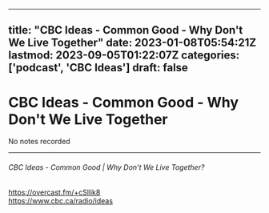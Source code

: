
---
title: "CBC Ideas - Common Good - Why Don't We Live Together"
date: 2023-01-08T05:54:21Z
lastmod: 2023-09-05T01:22:07Z
categories: ['podcast', 'CBC Ideas']
draft: false
---


# CBC Ideas - Common Good - Why Don't We Live Together

No notes recorded

- - -
###### CBC Ideas - Common Good | Why Don’t We Live Together?

https://overcast.fm/+cSllik8  
https://www.cbc.ca/radio/ideas

<!-- #public #podcast #CBC Ideas# -->

<!-- {BearID:80C38603-D873-4BC1-ABFE-C29E7A623E40-28016-00002D97C5C363DC} -->
